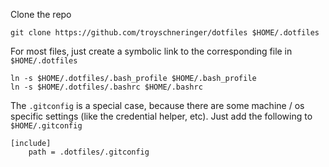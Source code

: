 
Clone the repo

```
git clone https://github.com/troyschneringer/dotfiles $HOME/.dotfiles
```

For most files, just create a symbolic link to the corresponding file in `$HOME/.dotfiles`

```
ln -s $HOME/.dotfiles/.bash_profile $HOME/.bash_profile
ln -s $HOME/.dotfiles/.bashrc $HOME/.bashrc
```

The `.gitconfig` is a special case, because there are some machine / os specific settings (like the credential helper, etc). Just add the following to `$HOME/.gitconfig`

```
[include]
    path = .dotfiles/.gitconfig
```